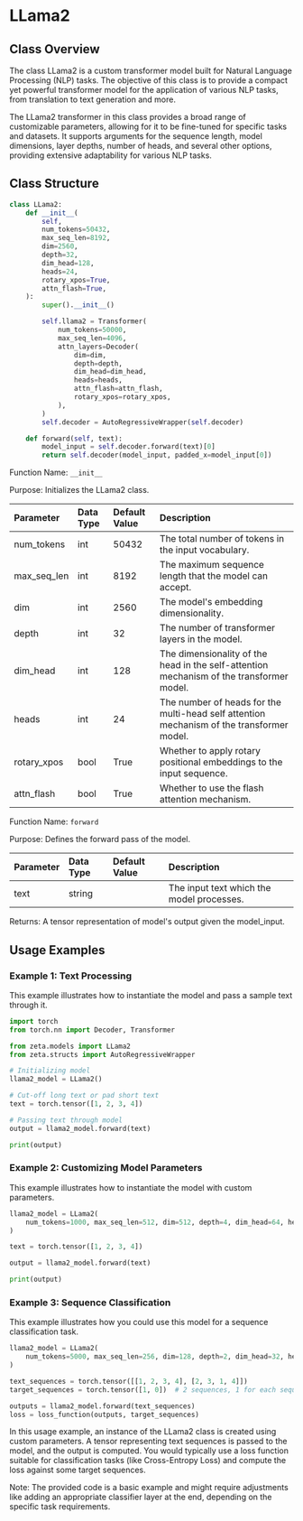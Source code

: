 # LLama2

## Class Overview

The class LLama2 is a custom transformer model built for Natural Language Processing (NLP) tasks. The objective of this class is to provide a compact yet powerful transformer model for the application of various NLP tasks, from translation to text generation and more.

The LLama2 transformer in this class provides a broad range of customizable parameters, allowing for it to be fine-tuned for specific tasks and datasets. It supports arguments for the sequence length, model dimensions, layer depths, number of heads, and several other options, providing extensive adaptability for various NLP tasks.

## Class Structure

```python
class LLama2:
    def __init__(
        self,
        num_tokens=50432,
        max_seq_len=8192,
        dim=2560,
        depth=32,
        dim_head=128,
        heads=24,
        rotary_xpos=True,
        attn_flash=True,
    ):
        super().__init__()

        self.llama2 = Transformer(
            num_tokens=50000,
            max_seq_len=4096,
            attn_layers=Decoder(
                dim=dim,
                depth=depth,
                dim_head=dim_head,
                heads=heads,
                attn_flash=attn_flash,
                rotary_xpos=rotary_xpos,
            ),
        )
        self.decoder = AutoRegressiveWrapper(self.decoder)

    def forward(self, text):
        model_input = self.decoder.forward(text)[0]
        return self.decoder(model_input, padded_x=model_input[0])
```

Function Name: `__init__`

Purpose: Initializes the LLama2 class.

| Parameter | Data Type | Default Value | Description |
| :--- | :--- | :--- | :--- |
| num_tokens | int | 50432 | The total number of tokens in the input vocabulary. |
| max_seq_len | int | 8192 | The maximum sequence length that the model can accept. |
| dim | int | 2560 | The model's embedding dimensionality. |
| depth | int | 32 | The number of transformer layers in the model. |
| dim_head | int | 128 | The dimensionality of the head in the self-attention mechanism of the transformer model. |
| heads | int | 24 | The number of heads for the multi-head self attention mechanism of the transformer model. |
| rotary_xpos | bool | True | Whether to apply rotary positional embeddings to the input sequence. |
| attn_flash | bool | True | Whether to use the flash attention mechanism. |

Function Name: `forward`

Purpose: Defines the forward pass of the model.

| Parameter | Data Type | Default Value | Description |
| :--- | :--- | :--- | :--- |
| text | string | | The input text which the model processes. |

Returns: A tensor representation of model's output given the model_input.
    
## Usage Examples

### Example 1: Text Processing

This example illustrates how to instantiate the model and pass a sample text through it.

```python
import torch
from torch.nn import Decoder, Transformer

from zeta.models import LLama2
from zeta.structs import AutoRegressiveWrapper

# Initializing model
llama2_model = LLama2()

# Cut-off long text or pad short text
text = torch.tensor([1, 2, 3, 4])

# Passing text through model
output = llama2_model.forward(text)

print(output)
```

### Example 2: Customizing Model Parameters

This example illustrates how to instantiate the model with custom parameters.

```python
llama2_model = LLama2(
    num_tokens=1000, max_seq_len=512, dim=512, depth=4, dim_head=64, heads=4
)

text = torch.tensor([1, 2, 3, 4])

output = llama2_model.forward(text)

print(output)
```

### Example 3: Sequence Classification

This example illustrates how you could use this model for a sequence classification task.

```python
llama2_model = LLama2(
    num_tokens=5000, max_seq_len=256, dim=128, depth=2, dim_head=32, heads=2
)

text_sequences = torch.tensor([[1, 2, 3, 4], [2, 3, 1, 4]])
target_sequences = torch.tensor([1, 0])  # 2 sequences, 1 for each sequence

outputs = llama2_model.forward(text_sequences)
loss = loss_function(outputs, target_sequences)
```
In this usage example, an instance of the LLama2 class is created using custom parameters. A tensor representing text sequences is passed to the model, and the output is computed. You would typically use a loss function suitable for classification tasks (like Cross-Entropy Loss) and compute the loss against some target sequences. 

Note: The provided code is a basic example and might require adjustments like adding an appropriate classifier layer at the end, depending on the specific task requirements.
